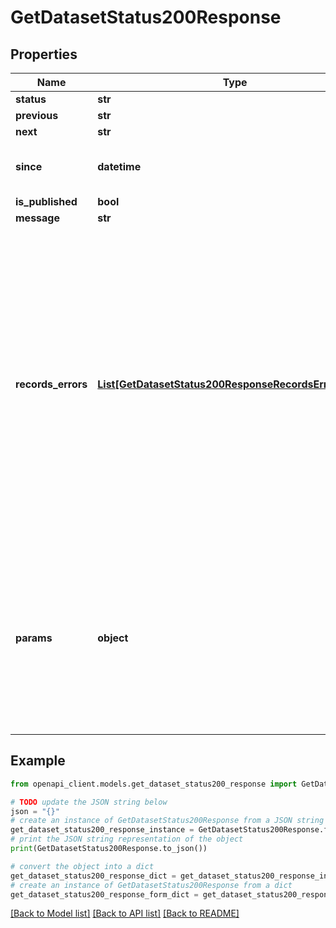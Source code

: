 # GetDatasetStatus200Response


## Properties

Name | Type | Description | Notes
------------ | ------------- | ------------- | -------------
**status** | **str** |  | [optional] 
**previous** | **str** |  | [optional] 
**next** | **str** |  | [optional] 
**since** | **datetime** | Date when the dataset entered the current status | [optional] 
**is_published** | **bool** |  | [optional] 
**message** | **str** |  | [optional] 
**records_errors** | [**List[GetDatasetStatus200ResponseRecordsErrorsInner]**](GetDatasetStatus200ResponseRecordsErrorsInner.md) | The record error describes errors which occurred during the processing. An error comes from: - a processor: when a value is invalid or an operation failed - a type conversion: when a value cannot be converted. For example the string \&quot;s\&quot; converted to an integer. | [optional] 
**params** | **object** | Status-dependent additional information. For example, if &#x60;status&#x60; is &#x60;limit reached&#x60;, this will contain an &#x60;error&#x60; object that contains a &#x60;limit_type&#x60;, a &#x60;limit&#x60; and a &#x60;value&#x60;. | [optional] 

## Example

```python
from openapi_client.models.get_dataset_status200_response import GetDatasetStatus200Response

# TODO update the JSON string below
json = "{}"
# create an instance of GetDatasetStatus200Response from a JSON string
get_dataset_status200_response_instance = GetDatasetStatus200Response.from_json(json)
# print the JSON string representation of the object
print(GetDatasetStatus200Response.to_json())

# convert the object into a dict
get_dataset_status200_response_dict = get_dataset_status200_response_instance.to_dict()
# create an instance of GetDatasetStatus200Response from a dict
get_dataset_status200_response_form_dict = get_dataset_status200_response.from_dict(get_dataset_status200_response_dict)
```
[[Back to Model list]](../README.md#documentation-for-models) [[Back to API list]](../README.md#documentation-for-api-endpoints) [[Back to README]](../README.md)


